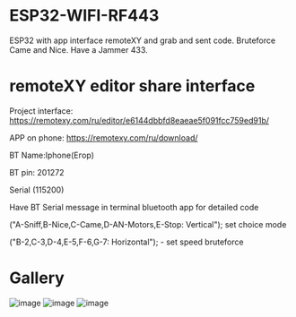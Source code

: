 # ESP32-WIFI-RF443
ESP32 with app interface remoteXY and grab and sent code. Bruteforce Came and Nice. Have a Jammer 433.
# remoteXY editor share interface
Project interface: https://remotexy.com/ru/editor/e6144dbbfd8eaeae5f091fcc759ed91b/

APP on phone: https://remotexy.com/ru/download/

BT Name:Iphone(Егор)

BT pin: 201272

Serial (115200)

Have BT Serial message in terminal bluetooth app for detailed code

("A-Sniff,B-Nice,C-Came,D-AN-Motors,E-Stop: Vertical"); set choice mode

("B-2,C-3,D-4,E-5,F-6,G-7: Horizontal"); - set speed bruteforce
# Gallery
![image](https://github.com/danya201272/ESP32-WIFI-RF443/assets/36302863/7e077796-9fe4-49f7-bda6-f639aed3240f)
![image](https://github.com/danya201272/ESP32-WIFI-RF443/assets/36302863/2c8921cb-82dd-4dde-a16b-2b0e51b48dd7)
![image](https://github.com/danya201272/ESP32-WIFI-RF443/assets/36302863/e072969e-02dd-478c-9e48-cd535584f92b)
